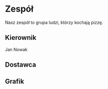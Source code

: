 # Zespół

Nasz zespół to grupa ludzi, którzy kochają pizzę.

## Kierownik

Jan Nowak

## Dostawca

## Grafik

